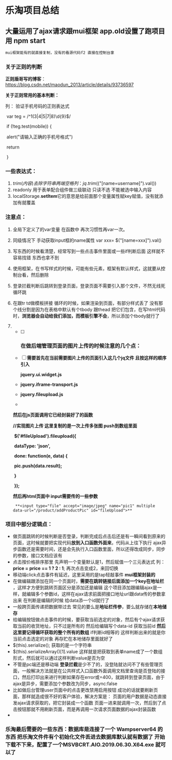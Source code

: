 # 乐淘项目总结

## 大量运用了ajax请求跟mui框架 app.old设置了跑项目用 npm start



```java
mui框架能有的就直接复制，没有的看源代码f2 直接在控制台拿
```

### **关于正则的判断**

**正则盾哥写的博客**：https://blog.csdn.net/maodun_2013/article/details/93736597

**关于正则常用的基本判断：**

列：  验证手机号码的正则表达式

​      var teg = /^1(3|4|5|7|8)\d{9}$/

​        if (!teg.test(mobile)) {

​            alert("请输入正确的手机号格式")

​            return

​        }

### 一些表达式：

1. $trim(内容)   去除字符串两端空格 列：  jq.trim($("[name=username]").val())
2. readonly  用于表单配合组件做三级联动   只读不选 不能被选中输入内容
3.  localStorage.**setItem**它的意思是给前面那个变量属性赋key赋值，没有就添加有就覆盖



### **注意点：**

1. 全局下定义了的var变量 在函数中 再次习惯性再var一次。
2. 同级情况下 手动获取input框的name属性 var xxx= $("[name=xxx]").val()
3. 写东西的时候看清楚，经常写到一些点击事件里面或一些if判断后面 这样就不容易找错 东西也拿不到
4. 使用框架，在书写样式的时候，可能有些元素，框架有默认样式，这就要从控制台看，然后删除
5. 登录拦截判断后跳转到登录页面，登录页面不需要引入那个文件，不然无线死循环跳
6. 在跟tr td做模板拼接 循环的时候，如果渲染到页面，有部分样式丢了 没有那个线分割是因为在表格中默认有个tbody  跟thead 把它们包含，在写html代码时，**浏览器会自动给我们添加，而模板引擎不会**，所以添加个tbody就行了

1. - [ ] ### **在做后端管理页面的图片上传的时候注意的几个点：**

   - [ ] **需要首先在当前需要图片上传的页面引入这几个jq文件  且按这样的顺序引入**

     **jquery.ui.widget.js**

   - **jquery.iframe-transport.js**

   - **jquery.fileupload.js**

   - 

     **然后在js页面调用它已经封装好了的函数**

      **//实现图片上传  这里复制的是一次上传多张图 push到数组里面**

     ​    **$('#fileUpload').fileupload({**

     ​        **dataType: 'json',**

     ​        **done: function(e, data) {**

     ​            **pic.push(data.result);**

     ​        **}**

     ​    **});**

     **然后再html页面中 input需要传的一些参数**

        **<input type="file" accept="image/jpeg" name="pic1" multiple data-url="/product/addProductPic" id="fileUpload">**

     

     

   

      


### 项目中部分逻辑点：

- 做页面跳转的时候判断是否登录，判断完成后点击后还是有一瞬间看到原来的页面，这时候就要把实现代码**放到入口函数外面来**，代码从上往下执行 ajax异步函数还是需要时间，还是会先执行入口函数里面，所以还得改成同步，同步的参数，接口文档应该有
- 点击按价格排序那里 先声明一个变量默认是1，然后赋值一个三元表达式 列：  **price = price == 1 ? 2 : 1**;  再次点击变成2，来回切换
- 移动端click点击事件有延迟，这里采用的是tap轻敲事件 **mui框架封装的**
- 在做编辑跟添加在同一个页面时，**需要在跳转链接后面添加一个key在地址栏** ，这样才方便到跳转页面区分是添加还是编辑  这个项目添加跟编辑ajax是一样，就编辑多个参数id，这样在ajax请求前面把接口地址url跟data传的参数拿出来   在判断是编辑的时候 给data添一个id就行了
- 一般跨页面传递把数据带过去 常见的要么是**地址栏传参**，要么就存储在**本地储存**
- 给编辑按钮做点击事件的时候，要获取当前选定的对象，然后有个ajax请求获取当前的收货地址，只不过是所有的 然后给编辑写个data-id 获取当前id    **然后这里要记得循环获取的整个所有的数组**   if判断id相等的   这样判断出来的就是你当前点击选定的对象 再存贮在本地储存里面就好了
- $(this).serialize(); 获取的是一个字符串 
- $(this).serializeArray()[1].value  这样就是把获取到表单name成了一个数组形式，然后就可以通过这样判断value是否为空
- 不管是pc端还是移动端  **登录拦截**是少不了的，没登陆就访问不了有些管理页面，一般解决方法就是在公共样式入口函数外面调用文档里查询是否登陆的接口，然后打印出来进行判断如果存在error或=400，就跳转到登录页面，由于ajax是异步，需要添加个参数改为同步，async:false
- 比如做后台管理user页面中的点击更改禁用启用按钮   成功的话就要刷新页面，那样就造成很不好的客户体验，解决方案是： 页面的用户数据是动态直接发ajax请求获取的，把它封装成一个函数 页面一进来就调用一次，然后到了点击按钮那就不用刷新页面，而是再调用一次请求页面数据的ajax封装函数
- 



### 乐淘最后需要的一些东西：数据库是连接了一个 Wampserver64 的东西  把乐淘文件件有个初始化文件丢进去数据库默认就有数据了  开始下载不下来，配置了一个MSVBCRT.AIO.2019.06.30.X64.exe  就可以了



